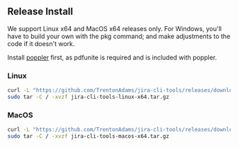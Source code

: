 ## Release Install

We support Linux x64 and MacOS x64 releases only. For Windows, you'll have to
build your own with the pkg command; and make adjustments to the code if it
doesn't work.

Install [poppler](https://poppler.freedesktop.org/) first, as pdfunite is
required and is included with poppler.

### Linux

```bash
curl -L "https://github.com/TrentonAdams/jira-cli-tools/releases/download/1.1.2/jira-cli-tools-linux-x64.tar.gz" > jira-cli-tools-linux-x64.tar.gz;
sudo tar -C / -xvzf jira-cli-tools-linux-x64.tar.gz
```

### MacOS

```bash
curl -L "https://github.com/TrentonAdams/jira-cli-tools/releases/download/1.1.2/jira-cli-tools-macos-x64.tar.gz" > jira-cli-tools-macos-x64.tar.gz;
sudo tar -C / -xvzf jira-cli-tools-macos-x64.tar.gz
```


